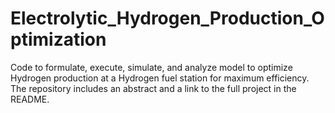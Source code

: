 # Electrolytic_Hydrogen_Production_Optimization
Code to formulate, execute, simulate, and analyze model to optimize Hydrogen production at a Hydrogen fuel station for maximum efficiency. The repository includes an abstract and a link to the full project in the README.
